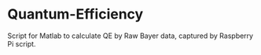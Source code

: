 # Quantum-Efficiency
Script for Matlab to calculate QE by Raw Bayer data, captured by Raspberry Pi script.
